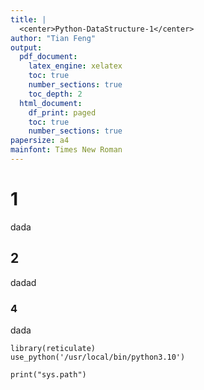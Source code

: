 ```yaml
---
title: |
  <center>Python-DataStructure-1</center>
author: "Tian Feng"
output:
  pdf_document: 
    latex_engine: xelatex
    toc: true
    number_sections: true
    toc_depth: 2
  html_document:
    df_print: paged
    toc: true
    number_sections: true
papersize: a4
mainfont: Times New Roman
---
```


# 1
dada

## 2
dadad


### 4
dada

```{r}
library(reticulate)
use_python('/usr/local/bin/python3.10')
```

```{python}
print("sys.path")

```